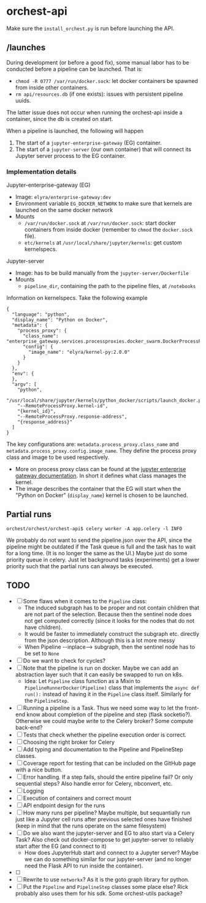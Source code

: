 # orchest-api

Make sure the `install_orchest.py` is run before launching the API.


## /launches
During development (or before a good fix), some manual labor has to be conducted before a pipeline
can be launched. That is:
* `chmod -R 0777 /var/run/docker.sock`: let docker containers be spawned from inside other containers.
* `rm api/resources.db` (if one exists): issues with persistent pipeline uuids. 

The latter issue does not occur when running the orchest-api inside a container, since the db is
created on start.

When a pipeline is launched, the following will happen
1. The start of a `jupyter-enterprise-gateway` (EG) container.
2. The start of a `jupyter-server` (our own container) that will connect its Jupyter server process to the EG container.


### Implementation details
Jupyter-enterprise-gateway (EG) 
* Image: `elyra/enterprise-gateway:dev`
* Environment variable `EG_DOCKER_NETWORK` to make sure that kernels are launched on the same docker network
* Mounts
    * `/var/run/docker.sock` at `/var/run/docker.sock`: start docker containers from inside docker (remember to `chmod` the `docker.sock` file).
    * `etc/kernels` at `/usr/local/share/jupyter/kernels`: get custom kernelspecs.

Jupyter-server 
* Image: has to be build manually from the `jupyter-server/Dockerfile`
* Mounts
    * `pipeline_dir`, containing the path to the pipeline files, at `/notebooks`

Information on kernelspecs. Take the following example
```
{
  "language": "python",
  "display_name": "Python on Docker",
  "metadata": {
    "process_proxy": {
      "class_name": "enterprise_gateway.services.processproxies.docker_swarm.DockerProcessProxy",
      "config": {
        "image_name": "elyra/kernel-py:2.0.0"
      }
    }
  },
  "env": {
  },
  "argv": [
    "python",
    "/usr/local/share/jupyter/kernels/python_docker/scripts/launch_docker.py",
    "--RemoteProcessProxy.kernel-id",
    "{kernel_id}",
    "--RemoteProcessProxy.response-address",
    "{response_address}"
  ]
}
```
The key configurations are: `metadata.process_proxy.class_name` and
`metadata.process_proxy.config.image_name`. They define the process proxy class and image to be used
respectively.
* More on process proxy class can be found at the [jupyter enterprise gateway documentation](https://jupyter-enterprise-gateway.readthedocs.io/en/latest/system-architecture.html#process-proxy). In short it defines what class manages the kernel.
* The image describes the container that the EG will start when the "Python on Docker" (`display_name`) kernel is chosen to be launched.


## Partial runs

`orchest/orchest/orchest-api$ celery worker -A app.celery -l INFO`

We probably do not want to send the pipeline.json over the API, since the pipeline might be outdated
if the Task queue is full and the task has to wait for a long time. (It is no longer the same as the
UI.) Maybe just do some priority queue in celery. Just let background tasks (experiments) get a
lower priority such that the partial runs can always be executed.

## TODO
- [ ] Some flaws when it comes to the `Pipeline` class:
    * The induced subgraph has to be proper and not contain children that are not part of the
        selection. Because then the sentinel node does not get computed correctly (since it looks
        for the nodes that do not have children).
    * It would be faster to immediately construct the subgraph etc. directly from the json
        description. Although this is a lot more messy
    * When Pipeline --inplace--> subgraph, then the sentinel node has to be set to `None`
- [ ] Do we want to check for cycles?
- [ ] Note that the pipeline is run on docker. Maybe we can add an abstraction layer such that it
    can easily be swapped to run on k8s.
    * Idea: Let `Pipeline` class function as a Mixin to `PipelineRunnerDocker(Pipeline)` class that
        implements the `async def run():` instead of having it in the `Pipeline` class itself.
        Similarly for the `PipelineStep`.
- [ ] Running a pipeline is a Task. Thus we need some way to let the front-end know about completion
    of the pipeline and step (flask socketio?). Otherwise we could maybe write to the Celery broker?
    Some compute back-end?
- [ ] Tests that check whether the pipeline execution order is correct.
- [ ] Choosing the right broker for Celery
- [ ] Add typing and documentation to the Pipeline and PipelineStep classes.
- [ ] Coverage report for testing that can be included on the GitHub page with a nice button.
- [ ] Error handling. If a step fails, should the entire pipeline fail? Or only sequential steps?
    Also handle error for Celery, nbconvert, etc.
- [ ] Logging
- [ ] Execution of containers and correct mount
- [ ] API endpoint design for the runs
- [ ] How many runs per pipeline? Maybe multiple, but sequantially run just like a Jupyter cell runs
    after previous selected ones have finished (keep in mind that the runs operate on the same
    filesystem)
- [ ] Do we also want the jupyter-server and EG to also start via a Celery Task? Also check out
    docker-compose to get jupyter-server to reliably start after the EG (and connect to it)
    * How does JupyterHub start and connect to a Jupyter server? Maybe we can do something similar
        for our jupyter-server (and no longer need the Flask API to run inside the container).
- [ ]
- [ ] Rewrite to use `networkx`? As it is the goto graph library for python.
- [ ] Put the `Pipeline` and `PipelineStep` classes some place else? Rick probably also uses them
    for his sdk. Some orchest-utils package?
